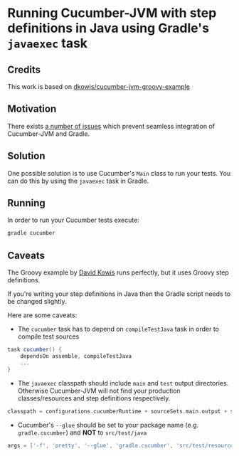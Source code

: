 # Running Cucumber-JVM with step definitions in Java using Gradle's `javaexec` task


## Credits

This work is based on [dkowis/cucumber-jvm-groovy-example](https://github.com/dkowis/cucumber-jvm-groovy-example)

## Motivation

There exists [a number of issues](http://gradle.1045684.n5.nabble.com/Gradle-and-cucumber-jvm-tt5710562.html) which prevent seamless integration of Cucumber-JVM and Gradle.

## Solution

One possible solution is to use Cucumber's `Main` class to run your tests. You can do this by using the `javaexec` task in Gradle.

## Running

In order to run your Cucumber tests execute:

```sh
gradle cucumber
```

## Caveats

The Groovy example by [David Kowis](https://github.com/dkowis) runs perfectly, but it uses Groovy step definitions.

If you're writing your step definitions in Java then the Gradle script needs to be changed slightly.

Here are some caveats:

 * The `cucumber` task has to depend on `compileTestJava` task in order to compile test sources

 ```groovy
 task cucumber() {
     dependsOn assemble, compileTestJava
     ...
 }
 ```

 * The `javaexec` classpath should include `main` and `test` output directories.
 Otherwise Cucumber-JVM will not find your production classes/resources and step definitions respectively.

 ```groovy
 classpath = configurations.cucumberRuntime + sourceSets.main.output + sourceSets.test.output
 ```

 * Cucumber's `--glue` should be set to your package name (e.g. `gradle.cucumber`) and **NOT** to `src/test/java`

 ```groovy
 args = ['-f', 'pretty', '--glue', 'gradle.cucumber', 'src/test/resources']
 ```



